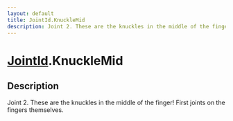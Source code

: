 ```yaml
---
layout: default
title: JointId.KnuckleMid
description: Joint 2. These are the knuckles in the middle of the finger! First joints on the fingers themselves.
---
```

# [JointId]({{site.url}}/Pages/Reference/JointId.html).KnuckleMid

## Description
Joint 2. These are the knuckles in the middle of the finger! First
joints on the fingers themselves.

